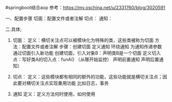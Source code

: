 #springboot结合aop
参考：https://my.oschina.net/u/2331760/blog/3020591

一、配置步骤
切面：配置文件或者注解
切点：
通知：

二.具体;
1. 切面：
定义：横切关注点可以被模块化为特殊的类，这些类被称为切面
方法：配置文件或者注解
步骤：创建切面
    定义通知
    环绕通知
    为通知传递参数
    通过切面引入新功能
    创建切面，引入对象B：声明类B是一个切面
    定义切入点：写好类A的切入点：funA()   （从哪开始监控）
    声明前置通知
    声明后置通知）

2. 切点：
定义：这些模块都有相同的额外的功能，这些功能就是横切关注点；因此要对横切关注点实现重用功能 比如日志，事务
3. 通知
定义：定义方法何时使用，如何使用


